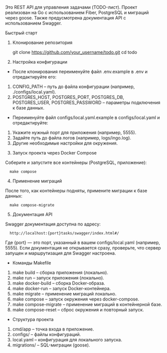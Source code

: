 Это REST API для управления задачами (TODO-лист).
Проект реализован на Go с использованием Fiber, PostgreSQL и миграций через goose. Также предусмотрена документация API с использованием Swagger.

Быстрый старт

1. Клонирование репозитория
        

      git clone https://github.com/your_username/todo.git
      cd todo

2. Настройка конфигурации

* После клонирования переименуйте файл .env.example в .env и отредактируйте его:
1) CONFIG_PATH – путь до файла конфигурации (например, ./configs/local.yaml).
2) POSTGRES_HOST, POSTGRES_PORT, POSTGRES_DB, POSTGRES_USER, POSTGRES_PASSWORD – параметры подключения к базе данных.

* Переименуйте файл configs/local.yaml.example в configs/local.yaml и отредактируйте:
1) Укажите нужный порт для приложения (например, 5555).
2) Задайте путь до файла логов (например, logs/ingo.log).
3) Другие необходимые настройки для окружения.

3. Запуск проекта через Docker Compose

Соберите и запустите все контейнеры (PostgreSQL, приложение):

      make compose

4. Применение миграций

После того, как контейнеры подняты, примените миграции к базе данных:

      make compose-migrate

5. Документация API

Swagger документация доступна по адресу:
      
      http://localhost:{port}tasks/swagger/index.html#/


Где {port} — это порт, указанный в вашем configs/local.yaml (например, 5555).
Если документация не открывается сразу, проверьте, что сервер запущен и маршрутизация для Swagger настроена.



- Команды Makefile
1)	make build – сборка приложения (локально).
2)	make run – запуск приложения (локально).
3)	make docker-build – сборка Docker-образа.
4)	make docker-run – запуск Docker-контейнера.
5)	make migrate – применение миграций локально.
6)	make compose – запуск окружения через docker-compose.
7)	make compose-migrate – применение миграций в контейнерной базе.
8)	make compose-reset – сброс окружения и повторный запуск.

- Структура проекта
1)	cmd/app – точка входа в приложение.
2)	configs/ – файлы конфигураций.
3)  local.yaml – конфигурация для локального запуска.
4) migrations/ – SQL-миграции (goose).